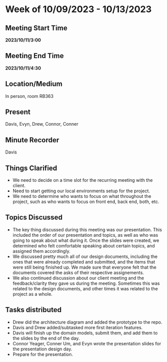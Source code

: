 # Week of 10/09/2023 - 10/13/2023

## Meeting Start Time

**2023/10/11/3:00**

## Meeting End Time

**2023/10/11/4:30**

## Location/Medium

In person, room RB363

## Present

Davis, Evyn, Drew, Connor, Conner

## Minute Recorder

Davis

## Things Clarified

- We need to decide on a time slot for the recurring meeting with the client.
- Need to start getting our local environments setup for the project.
- We need to determine who wants to focus on what throughout the project, such as who wants to focus on front end, back end, both, etc.

## Topics Discussed

- The key thing discussed during this meeting was our presentation. This included the order of our presentation and topics, as well as who was going to speak about what during it. Once the slides were created, we determined who felt comfortable speaking about certain topics, and assigned them accordingly.
- We discussed pretty much all of our design documents, including the ones that were already completed and submitted, and the items that were still being finished up. We made sure that everyone felt that the documents covered the asks of their respective assignements.
- We also continued discussion about our client meeting and the feedback/clarity they gave us during the meeting. Sometimes this was related to the design documents, and other times it was related to the project as a whole.

## Tasks distributed

- Drew did the architecture diagram and added the prototype to the repo.
- Davis and Drew added/subtasked more first iteration features.
- Davis will finish up the domain models, submit them, and add them to the slides by the end of the day.
- Connor Yeager, Conner Um, and Evyn wrote the presentation slides for the presentation design day.
- Prepare for the presentation.
